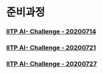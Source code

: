 # 준비과정
### [IITP AI- Challenge - 20200714](https://github.com/k1msu2/iitp-ai-challenge/blob/master/IITP%20AI-%20Challenge%20-%2020200714.md)
### [IITP AI- Challenge - 20200721](https://github.com/k1msu2/iitp-ai-challenge/blob/master/IITP%20AI-%20Challenge%20-%2020200721.md)
### [IITP AI- Challenge - 20200727](https://github.com/k1msu2/iitp-ai-challenge/blob/master/IITP%20AI-%20Challenge%20-%2020200727.md)
